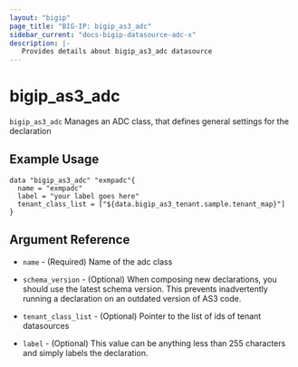 ```yaml
---
layout: "bigip"
page_title: "BIG-IP: bigip_as3_adc"
sidebar_current: "docs-bigip-datasource-adc-x"
description: |-
   Provides details about bigip_as3_adc datasource
---
```

 
# bigip\_as3\_adc
 
`bigip_as3_adc` Manages an ADC class, that defines general settings for the declaration
 
## Example Usage
 
 
```hcl
data "bigip_as3_adc" "exmpadc"{
  name = "exmpadc"
  label = "your label goes here"
  tenant_class_list = ["${data.bigip_as3_tenant.sample.tenant_map}"]
}
```
 
## Argument Reference
 
* `name` - (Required) Name of the adc class
 
* `schema_version` - (Optional) When composing new declarations, you should use the latest schema version. This prevents inadvertently running a declaration on an outdated version of AS3 code.
 
* `tenant_class_list` - (Optional) Pointer to the list of ids of tenant datasources
 
* `label` - (Optional) This value can be anything less than 255 characters and simply labels the declaration.
